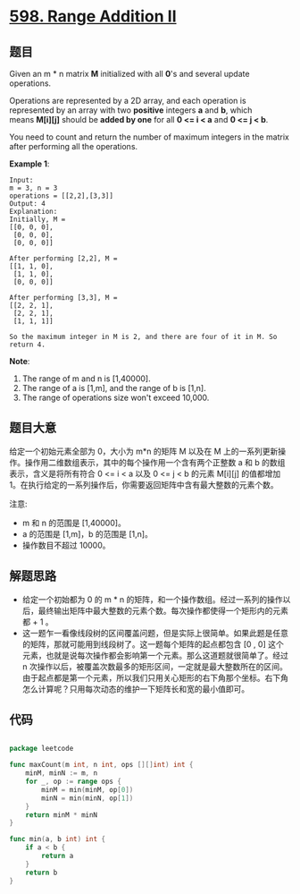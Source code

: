 # [598. Range Addition II](https://leetcode.com/problems/range-addition-ii/)


## 题目

Given an m * n matrix **M** initialized with all **0**'s and several update operations.

Operations are represented by a 2D array, and each operation is represented by an array with two **positive** integers **a** and **b**, which means **M[i][j]** should be **added by one** for all **0 <= i < a** and **0 <= j < b**.

You need to count and return the number of maximum integers in the matrix after performing all the operations.

**Example 1**:

```
Input: 
m = 3, n = 3
operations = [[2,2],[3,3]]
Output: 4
Explanation: 
Initially, M = 
[[0, 0, 0],
 [0, 0, 0],
 [0, 0, 0]]

After performing [2,2], M = 
[[1, 1, 0],
 [1, 1, 0],
 [0, 0, 0]]

After performing [3,3], M = 
[[2, 2, 1],
 [2, 2, 1],
 [1, 1, 1]]

So the maximum integer in M is 2, and there are four of it in M. So return 4.
```

**Note**:

1. The range of m and n is [1,40000].
2. The range of a is [1,m], and the range of b is [1,n].
3. The range of operations size won't exceed 10,000.

## 题目大意

给定一个初始元素全部为 0，大小为 m*n 的矩阵 M 以及在 M 上的一系列更新操作。操作用二维数组表示，其中的每个操作用一个含有两个正整数 a 和 b 的数组表示，含义是将所有符合 0 <= i < a 以及 0 <= j < b 的元素 M[i][j] 的值都增加 1。在执行给定的一系列操作后，你需要返回矩阵中含有最大整数的元素个数。

注意:

- m 和 n 的范围是 [1,40000]。
- a 的范围是 [1,m]，b 的范围是 [1,n]。
- 操作数目不超过 10000。


## 解题思路

- 给定一个初始都为 0 的 m * n 的矩阵，和一个操作数组。经过一系列的操作以后，最终输出矩阵中最大整数的元素个数。每次操作都使得一个矩形内的元素都 + 1 。
- 这一题乍一看像线段树的区间覆盖问题，但是实际上很简单。如果此题是任意的矩阵，那就可能用到线段树了。这一题每个矩阵的起点都包含 [0 , 0] 这个元素，也就是说每次操作都会影响第一个元素。那么这道题就很简单了。经过 n 次操作以后，被覆盖次数最多的矩形区间，一定就是最大整数所在的区间。由于起点都是第一个元素，所以我们只用关心矩形的右下角那个坐标。右下角怎么计算呢？只用每次动态的维护一下矩阵长和宽的最小值即可。

## 代码

```go

package leetcode

func maxCount(m int, n int, ops [][]int) int {
	minM, minN := m, n
	for _, op := range ops {
		minM = min(minM, op[0])
		minN = min(minN, op[1])
	}
	return minM * minN
}

func min(a, b int) int {
	if a < b {
		return a
	}
	return b
}

```